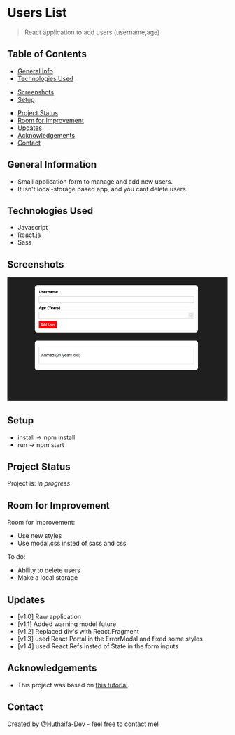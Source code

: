 # Users List
> React application to add users (username,age)
<!-- > Live demo [_here_](https://www.example.com). If you have the project hosted somewhere, include the link here. -->

## Table of Contents
* [General Info](#general-information)
* [Technologies Used](#technologies-used)
<!-- * [Features](#features) -->
* [Screenshots](#screenshots)
* [Setup](#setup)
<!-- * [Usage](#usage) -->
* [Project Status](#project-status)
* [Room for Improvement](#room-for-improvement)
* [Updates](#Updates)
* [Acknowledgements](#acknowledgements)
* [Contact](#contact)
<!-- * [License](#license) -->


## General Information
- Small application form to manage and add new users.
- It isn't local-storage based app, and you cant delete users.
<!-- - What is the purpose of your project? -->
<!-- You don't have to answer all the questions - just the ones relevant to your project. -->


## Technologies Used
- Javascript
- React.js
- Sass


<!-- ## Features
List the ready features here:
- Awesome feature 1
- Awesome feature 2
- Awesome feature 3 -->


## Screenshots
![Example screenshot](./img/screenshot.png)
<!-- If you have screenshots you'd like to share, include them here. -->


## Setup
<!-- What are the project requirements/dependencies? Where are they listed? A requirements.txt or a Pipfile.lock file perhaps? Where is it located? -->
* install -> npm install
* run -> npm start

<!-- Proceed to describe how to install / setup one's local environment / get started with the project. -->




<!-- ## Usage
How does one go about using it?
Provide various use cases and code examples here.

`write-your-code-here` -->


## Project Status
Project is: _in progress_ 
<!-- / _complete_ / _no longer being worked on_. If you are no longer working on it, provide reasons why. -->


## Room for Improvement
<!-- Include areas you believe need improvement / could be improved. Also add TODOs for future development. -->

Room for improvement:
- Use new styles
- Use modal.css insted of sass and css

To do:
- Ability to delete users
- Make a local storage

## Updates
- [v1.0] Raw application 
- [v1.1] Added warning model future 
- [v1.2] Replaced div's with React.Fragment
- [v1.3] used React Portal in the ErrorModal and fixed some styles
- [v1.4] used React Refs insted of State in the form inputs
## Acknowledgements

- This project was based on [this tutorial](https://www.udemy.com/course/react-the-complete-guide-incl-redux/).


## Contact
Created by [@Huthaifa-Dev](https://www.linkedin.com/in/huthaifa-jamal-ba11b6190/) - feel free to contact me!


<!-- Optional -->
<!-- ## License -->
<!-- This project is open source and available under the [... License](). -->

<!-- You don't have to include all sections - just the one's relevant to your project -->